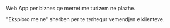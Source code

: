 Web App per biznes qe merret me turizem ne plazhe. 

"Eksploro me ne" sherben per te terhequr vemendjen e klienteve.
